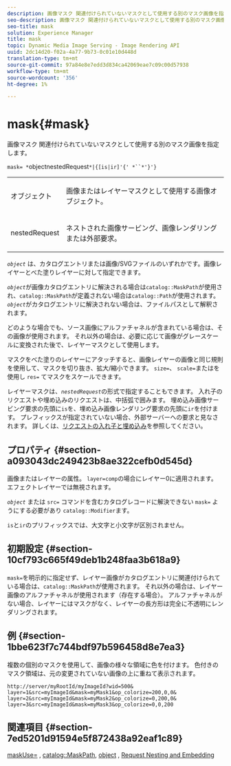 ```yaml
---
description: 画像マスク 関連付けられていないマスクとして使用する別のマスク画像を指定します。
seo-description: 画像マスク 関連付けられていないマスクとして使用する別のマスク画像を指定します。
seo-title: mask
solution: Experience Manager
title: mask
topic: Dynamic Media Image Serving - Image Rendering API
uuid: 2dc14d20-f02a-4a77-9b73-0c01e10d448d
translation-type: tm+mt
source-git-commit: 97a84e8e7edd3d834ca42069eae7c09c00d57938
workflow-type: tm+mt
source-wordcount: '356'
ht-degree: 1%

---
```



# mask{#mask}

画像マスク 関連付けられていないマスクとして使用する別のマスク画像を指定します。

`mask= *`objectnestedRequest`*|{[is|ir]'{' *``*'}'}`

<table id="simpletable_F5A8CD8D7E9B48DAB3C8184E8FE60D9B"> 
 <tr class="strow"> 
  <td class="stentry"> <p><span class="varname"> オブジェクト</span> </p></td> 
  <td class="stentry"> <p>画像またはレイヤーマスクとして使用する画像オブジェクト。 </p></td> 
 </tr> 
 <tr class="strow"> 
  <td class="stentry"> <p><span class="varname"> nestedRequest</span> </p></td> 
  <td class="stentry"> <p>ネストされた画像サービング、画像レンダリングまたは外部要求。 </p></td> 
 </tr> 
</table>

*`object`* は、カタログエントリまたは画像/SVGファイルのいずれかです。画像レイヤーとべた塗りレイヤーに対して指定できます。

*`object`*&#x200B;が画像カタログエントリに解決される場合は`catalog::MaskPath`が使用され、`catalog::MaskPath`が定義されない場合は`catalog::Path`が使用されます。 *`object`*&#x200B;がカタログエントリに解決されない場合は、ファイルパスとして解釈されます。

どのような場合でも、ソース画像にアルファチャネルが含まれている場合は、その画像が使用されます。 それ以外の場合は、必要に応じて画像がグレースケールに変換された後で、レイヤーマスクとして使用します。

マスクをべた塗りのレイヤーにアタッチすると、画像レイヤーの画像と同じ規則を使用して、マスクを切り抜き、拡大/縮小できます。 `size=`、 `scale=`またはを使用し `res=` てマスクをスケールできます。

レイヤーマスクは、*`nestedRequest`*&#x200B;の形式で指定することもできます。 入れ子のリクエストや埋め込みのリクエストは、中括弧で囲みます。 埋め込み画像サービング要求の先頭に`is`を、埋め込み画像レンダリング要求の先頭に`ir`を付けます。 プレフィックスが指定されていない場合、外部サーバーへの要求と見なされます。 詳しくは、[リクエストの入れ子と埋め込み](../../../../../is-api/http-ref/image-serving-api-ref/c-http-protocol-reference/c-syntax-and-features/r-request-nesting-and-embedding.md#reference-38ec66d4062046589e16c39bf1c6049b)を参照してください。

## プロパティ {#section-a093043dc249423b8ae322cefb0d545d}

画像またはレイヤーの属性。 `layer=comp`の場合にレイヤー0に適用されます。 エフェクトレイヤーでは無視されます。

*`object`* または `src=` コマンドを含むカタログレコードに解決できない `mask=` ようにする必要があり `catalog::Modifier`ます。

`is`と`ir`のプリフィックスでは、大文字と小文字が区別されません。

## 初期設定 {#section-10cf793c665f49deb1b248faa3b618a9}

`mask=`を明示的に指定せず、レイヤー画像がカタログエントリに関連付けられている場合は、`catalog::MaskPath`が使用されます。 それ以外の場合は、レイヤー画像のアルファチャネルが使用されます（存在する場合）。 アルファチャネルがない場合、レイヤーにはマスクがなく、レイヤーの長方形は完全に不透明にレンダリングされます。

## 例 {#section-1bbe623f7c744bdf97b596458d8e7ea3}

複数の個別のマスクを使用して、画像の様々な領域に色を付けます。 色付きのマスク領域は、元の変更されていない画像の上に重ねて表示されます。

`http://server/myRootId/myImageId?wid=500& layer=1&src=myImageId&mask=myMask1&op_colorize=200,0,0& layer=2&src=myImageId&mask=myMask2&op_colorize=0,200,0& layer=3&src=myImageId&mask=myMask3&op_colorize=0,0,200`

## 関連項目 {#section-7ed5201d91594e5f872438a92eaf1c89}

[maskUse=](../../../../../is-api/http-ref/image-serving-api-ref/c-http-protocol-reference/c-command-reference/r-maskuse.md#reference-9bb1fb5eee4a4bd38f33dadc1a752464) ,  [catalog::MaskPath](/help/aem-is-ir-api/is-api/image-catalog/image-serving-api-ref/c-image-catalog-reference/c-image-svg-data-reference/c-image-data-reference/r-maskpath-cat.md),  [object](../../../../../is-api/http-ref/image-serving-api-ref/c-http-protocol-reference/c-data-types/r-object.md#reference-2591bd24548d462782c68d138ef795a0) ,  [Request Nesting and Embedding](../../../../../is-api/http-ref/image-serving-api-ref/c-http-protocol-reference/c-syntax-and-features/r-request-nesting-and-embedding.md#reference-38ec66d4062046589e16c39bf1c6049b)
